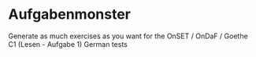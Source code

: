 # Aufgabenmonster
Generate as much exercises as you want for the OnSET / OnDaF / Goethe C1 (Lesen - Aufgabe 1) German tests
